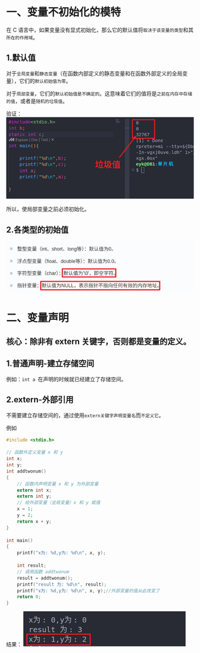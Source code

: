 # 一、变量不初始化的模特
在 C 语言中，如果变量没有显式初始化，那么它的默认值将`取决于该变量的类型`和其`所在的作用域`。

## 1.默认值
对于`全局变量`和`静态变量`（在函数内部定义的静态变量和在函数外部定义的全局变量），它们的`默认初始值为零`。

对于`局部变量`，它们的`默认初始值是不确定的`。这意味着它们的值将是`之前在内存中存储的值`，或者是`随机的垃圾值`。

验证：
![alt text](img/实验验证初始值.png)

所以，使局部变量之前必须初始化。

## 2.各类型的初始值
![alt text](img/各类型默认初始值.png)


# 二、变量声明
## 核心：除非有 extern 关键字，否则都是变量的定义。

## 1.普通声明-建立存储空间
例如：`int a `在声明的时候就已经建立了存储空间。

## 2.extern-外部引用
不需要建立存储空间的，通过使用`extern关键字声明变量名`而`不定义它`。

例如
```c
#include <stdio.h>

// 函数外定义变量 x 和 y
int x;
int y;
int addtwonum()
{
    // 函数内声明变量 x 和 y 为外部变量
    extern int x;
    extern int y;
    // 给外部变量（全局变量）x 和 y 赋值
    x = 1;
    y = 2;
    return x + y;
}

int main()
{
    printf("x为: %d,y为: %d\n", x, y);

    int result;
    // 调用函数 addtwonum
    result = addtwonum();
    printf("result 为: %d\n", result);
    printf("x为: %d,y为: %d\n", x, y);//外部变量的值从此改变了
    return 0;
}
```
结果：
![alt text](img/test_extern.png)
